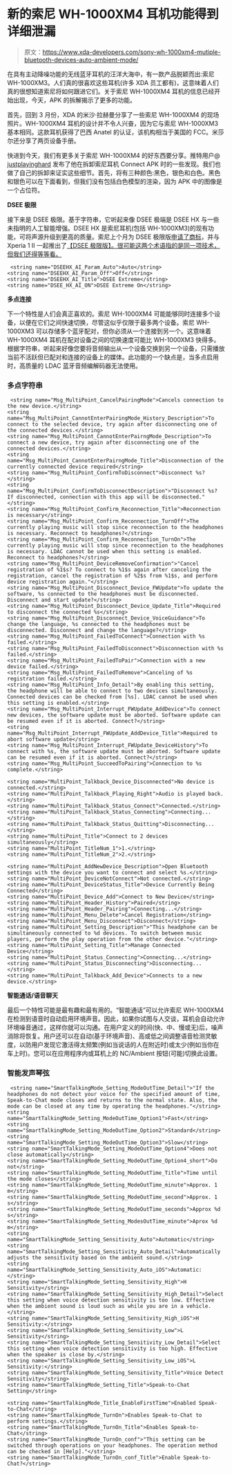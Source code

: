 # 新的索尼 WH-1000XM4 耳机功能得到详细泄漏

> 原文：<https://www.xda-developers.com/sony-wh-1000xm4-mutiple-bluetooth-devices-auto-ambient-mode/>

在具有主动降噪功能的无线蓝牙耳机的汪洋大海中，有一款产品脱颖而出:索尼 WH-1000XM3。人们真的很喜欢这些耳机(许多 XDA 员工都有)，这意味着人们真的很想知道索尼将如何跟进它们。关于索尼 WH-1000XM4 耳机的信息已经开始出现，今天，APK 的拆解揭示了更多的功能。

首先，回到 3 月份，XDA 的米沙·拉赫曼分享了一些索尼 WH-1000XM4 的现场照片。WH-1000XM4 耳机的设计并不令人兴奋，因为它与索尼 WH-1000XM3 基本相同。这款耳机获得了巴西 Anatel 的认证，该机构相当于美国的 FCC。米莎尔还分享了两页设备手册。

快进到今天，我们有更多关于索尼 WH-1000XM4 的好东西要分享。推特用户@ [justplayinghard](https://twitter.com/justplayinghard/status/1263457145619714050) 发布了他在拆卸索尼耳机 Connect APK 时的一些发现。我们也做了自己的拆卸来证实这些细节。首先，将有三种颜色:黑色，银色和白色。黑色和银色可以在下面看到，但我们没有包括白色模型的渲染，因为 APK 中的图像是一个占位符。

**DSEE 极限**

接下来是 DSEE 极限。基于字符串，它听起来像 DSEE 极端是 DSEE HX 与一些未指明的人工智能增强。DSEE HX 是索尼耳机(包括 WH-1000XM3)的现有功能，可将声源升级到更高的质量。索尼上个月为 DSEE 极限版[申请了商标](https://uspto.report/TM/88896137)，并与 Xperia 1 II 一起推出了[【DSEE 极限版】。很可能这两个术语指的是同一项技术，但我们还得等等看。](https://www.xda-developers.com/sony-xperia-1-ii-xperia-10-ii-xperia-pro-announcement/)

```
 <string name="DSEEHX_AI_Param_Auto">Auto</string>
<string name="DSEEHX_AI_Param_Off">Off</string>
<string name="DSEEHX_AI_Title">DSEE Extreme</string>
<string name="DSEE_HX_AI_ON">DSEE Extreme On</string> 
```

**多点连接**

下一个特性是人们会真正喜欢的。索尼 WH-1000XM4 可能能够同时连接多个设备，以便在它们之间快速切换，尽管这似乎仅限于最多两个设备。索尼 WH-1000XM3 可以存储多个蓝牙配对，但你必须从一个连接到另一个。这意味着 WH-1000XM4 耳机在配对设备之间的切换速度可能比 WH-1000XM3 快得多。根据字符串，听起来好像您要将音频输出从一个设备交换到另一个设备，只需播放当前不活跃但已配对和连接的设备上的媒体。此功能的一个缺点是，当多点启用时，高质量的 LDAC 蓝牙音频编解码器无法使用。

### 多点字符串

```
 <string name="Msg_MultiPoint_CancelPairingMode">Cancels connection to the new device.</string>
<string name="Msg_MultiPoint_CannotEnterPairingMode_History_Description">To connect to the selected device, try again after disconnecting one of the connected devices.</string>
<string name="Msg_MultiPoint_CannotEnterPairngMode_Description">To connect a new device, try again after disconnecting one of the connected devices.</string>
<string name="Msg_MultiPoint_CannotEnterPairngMode_Title">Disconnection of the currently connected device required</string>
<string name="Msg_MultiPoint_ConfirmToDisconnect">Disconnect %s?</string>
<string name="Msg_MultiPoint_ConfirmToDisconnectDescription">"Disconnect %s? If disconnected, connection with this app will be disconnected."</string>
<string name="Msg_MultiPoint_Confirm_Reconnection_Title">Reconnection is necessary</string>
<string name="Msg_MultiPoint_Confirm_Reconnection_TurnOff">The currently playing music will stop since reconnection to the headphones is necessary. Reconnect to headphones?</string>
<string name="Msg_MultiPoint_Confirm_Reconnection_TurnOn">The currently playing music will stop since reconnection to the headphones is necessary. LDAC cannot be used when this setting is enabled. Reconnect to headphones?</string>
<string name="Msg_MultiPoint_DeviceRemoveConfirmation">"Cancel registration of %1$s? To connect to %1$s again after canceling the registration, cancel the registration of %2$s from %1$s, and perform device registration again."</string>
<string name="Msg_MultiPoint_Disconnect_Device_FWUpdate">To update the software, %s connected to the headphones must be disconnected. Disconnect and start update?</string>
<string name="Msg_MultiPoint_Disconnect_Device_Update_Title">Required to disconnect the connected %s</string>
<string name="Msg_MultiPoint_Disconnect_Device_VoiceGuidance">To change the language, %s connected to the headphones must be disconnected. Disconnect and change the language?</string>
<string name="Msg_MultiPoint_FailedToConnect">Connection with %s failed.</string>
<string name="Msg_MultiPoint_FailedToDisconnect">Disconnection with %s failed.</string>
<string name="Msg_MultiPoint_FailedToPair">Connection with a new device failed.</string>
<string name="Msg_MultiPoint_FailedToRemove">Canceling of %s registration failed.</string>
<string name="Msg_MultiPoint_Info_Detail">By enabling this setting, the headphone will be able to connect to two devices simultaneously. Connected devices can be checked from [%s]. LDAC cannot be used when this setting is enabled.</string>
<string name="Msg_MultiPoint_Interrupt_FWUpdate_AddDevice">To connect new devices, the software update must be aborted. Software update can be resumed even if it is aborted. Connect?</string>
<string name="Msg_MultiPoint_Interrupt_FWUpdate_AddDevice_Title">Required to abort software update</string>
<string name="Msg_MultiPoint_Interrupt_FWUpdate_DeviceHistory">To connect with %s, the software update must be aborted. Software update can be resumed even if it is aborted. Connect?</string>
<string name="Msg_MultiPoint_SucceedToPairing">Connection to %s complete.</string>

<string name="MultiPoint_Talkback_Device_Disconnected">No device is connected.</string>
<string name="MultiPoint_Talkback_Playing_Right">Audio is played back.</string>
<string name="MultiPoint_Talkback_Status_Connect">Connected.</string>
<string name="MultiPoint_Talkback_Status_Connecting">Connecting...</string>
<string name="MultiPoint_Talkback_Status_Quitting">Disconnecting...</string>
<string name="MultiPoint_Title">Connect to 2 devices simultaneously</string>
<string name="MultiPoint_TitleNum_1">1.</string>
<string name="MultiPoint_TitleNum_2">2.</string>

<string name="MultiPoint_AddNewDevice_Description">Open Bluetooth settings with the device you want to connect and select %s.</string>
<string name="MultiPoint_DeviceNotConnect">Not connected.</string>
<string name="MultiPoint_DeviceStatus_Title">Device Currently Being Connected</string>
<string name="MultiPoint_Device_Add">Connect to New Device</string>
<string name="MultiPoint_Header_History">Paired</string>
<string name="MultiPoint_Header_Pairing">Connecting...</string>
<string name="MultiPoint_Menu_Delete">Cancel Registration</string>
<string name="MultiPoint_Menu_Disconnect">Disconnect</string>
<string name="MultiPoint_Setting_Description">"This headphone can be simultaneously connected to %d devices. To switch between music players, perform the play operation from the other device."</string>
<string name="MultiPoint_Setting_Title">Manage Connected Device</string>
<string name="MultiPoint_Status_Connecting">Connecting...</string>
<string name="MultiPoint_Status_Disconnecting">Disconnecting...</string>
<string name="MultiPoint_Talkback_Add_Device">Connects to a new device.</string> 
```

**智能通话/语音聊天**

最后一个特性可能是最有趣和最有用的。“智能通话”可以允许索尼 WH-1000XM4 在检测到语音时自动启用环境声音。因此，如果你试图与人交谈，耳机会自动允许环境噪音通过，这样你就可以沟通。在用户定义的时间(快、中、慢或无)后，噪声消除将恢复。用户还可以在自动(基于环境声音)、高或低之间调整语音检测灵敏度，以防用户发现它激活得太频繁(例如当说话的人在附近时)或太少(例如当你在车上时)。您可以在应用程序内或耳机上的 NC/Ambient 按钮(可能)切换此设置。

### 智能发声琴弦

```
 <string name="SmartTalkingMode_Setting_ModeOutTime_Detail">"If the headphones do not detect your voice for the specified amount of time, Speak-to-Chat mode closes and returns to the normal state. Also, the mode can be closed at any time by operating the headphones."</string>
<string name="SmartTalkingMode_Setting_ModeOutTime_Option1">Fast</string>
<string name="SmartTalkingMode_Setting_ModeOutTime_Option2">Standard</string>
<string name="SmartTalkingMode_Setting_ModeOutTime_Option3">Slow</string>
<string name="SmartTalkingMode_Setting_ModeOutTime_Option4">Does not close automatically</string>
<string name="SmartTalkingMode_Setting_ModeOutTime_Option4_short">Do not</string>
<string name="SmartTalkingMode_Setting_ModeOutTime_Title">Time until the mode closes</string>
<string name="SmartTalkingMode_Setting_ModeOutTime_minute">Approx. 1 m</string>
<string name="SmartTalkingMode_Setting_ModeOutTime_second">Approx. 1 s</string>
<string name="SmartTalkingMode_Setting_ModeOutTime_seconds">Approx %d s</string>
<string name="SmartTalkingMode_Setting_ModesOutTime_minute">Aprox %d m</string>
<string name="SmartTalkingMode_Setting_Sensitivity_Auto">Automatic</string>
<string name="SmartTalkingMode_Setting_Sensitivity_Auto_Detail">Automatically adjusts the sensitivity based on the ambient sound.</string>
<string name="SmartTalkingMode_Setting_Sensitivity_Auto_iOS">Automatic:</string>
<string name="SmartTalkingMode_Setting_Sensitivity_High">H Sensitivity</string>
<string name="SmartTalkingMode_Setting_Sensitivity_High_Detail">Select this setting when voice detection sensitivity is too low. Effective when the ambient sound is loud such as while you are in a vehicle.</string>
<string name="SmartTalkingMode_Setting_Sensitivity_High_iOS">H Sensitivity:</string>
<string name="SmartTalkingMode_Setting_Sensitivity_Low">L Sensitivity</string>
<string name="SmartTalkingMode_Setting_Sensitivity_Low_Detail">Select this setting when voice detection sensitivity is too high. Effective when the speaker is close by.</string>
<string name="SmartTalkingMode_Setting_Sensitivity_Low_iOS">L Sensitivity:</string>
<string name="SmartTalkingMode_Setting_Sensitivity_Title">Voice Detect Sensitivity</string>
<string name="SmartTalkingMode_Setting_Title">Speak-to-Chat Setting</string>

<string name="SmartTalkingMode_Title_EnableFirstTime">Enabled Speak-to-Chat</string>
<string name="SmartTalkingMode_TurnOn">Enables Speak-to-Chat to perform settings.</string>
<string name="SmartTalkingMode_TurnOn_Title">Enables Speak-to-Chat</string>
<string name="SmartTalkingMode_TurnOn_conf">"This setting can be switched through operations on your headphones. The operation method can be checked in [Help]."</string>
<string name="SmartTalkingMode_TurnOn_conf_Title">Enable Speak-to-Chat?</string> 
```